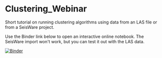 # Clustering_Webinar

Short tutorial on running clustering algorithms using data from an LAS file or from a SeisWare project.


Use the Binder link below to open an interactive online notebook. The SeisWare import won't work, but you can test it out with the LAS data.

[![Binder](https://mybinder.org/badge_logo.svg)](https://mybinder.org/v2/gh/markogauk/Clustering_Webinar/77b474bf117aeef82c824666699741ae5bc0994d?filepath=Clustering%20Webinar.ipynb?filepath=https://mybinder.org/v2/gh/markogauk/Clustering_Webinar/77b474bf117aeef82c824666699741ae5bc0994d?filepath=Clustering%20Webinar.ipynb)
